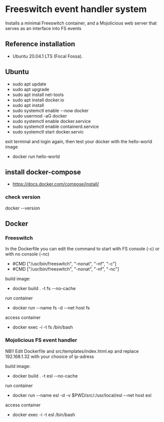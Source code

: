 # Freeswitch event handler system 

Installs a minimal Freeswitch container, and a Mojolicious web server that serves as an interface into FS events

## Reference installation

 - Ubuntu 20.04.1 LTS (Focal Fossa).

## Ubuntu
 - sudo apt update
 - sudo apt upgrade
 - sudo apt install net-tools
 - sudo apt install docker.io
 - sudo apt install <your choise if editor>
 - sudo systemctl enable --now docker
 - sudo usermod -aG docker <your ubuntu username>
 - sudo systemctl enable docker.service
 - sudo systemctl enable containerd.service
 - sudo systemctl start docker.servic

exit terminal and login again, then test your docker with the hello-world image
 - docker run hello-world
 
## install docker-compose
 - https://docs.docker.com/compose/install/

### check version
docker --version
## Docker

### Freeswitch

In the Dockerfile you can edit the command to start with FS console (-c) or with no console (-nc)

 - #CMD ["/usr/bin/freeswitch", "-nonat", "-nf", "-c"]
 - #CMD ["/usr/bin/freeswitch", "-nonat", "-nf", "-nc"]

build image:

 - docker build . -t fs --no-cache

run container

 - docker run --name fs -d --net host fs

access container

 - docker exec -i -t fs /bin/bash

### Mojolicious FS event handler

NB!! Edit Dockerfile and src/templates/index.html.ep and replace 192.168.1.32 with your chooice of ip-adress

build image:

 - docker build . -t esl --no-cache

run container

 - docker run --name esl -d -v $PWD/src/:/usr/local/esl --net host esl

access container

 - docker exec -i -t esl /bin/bash

